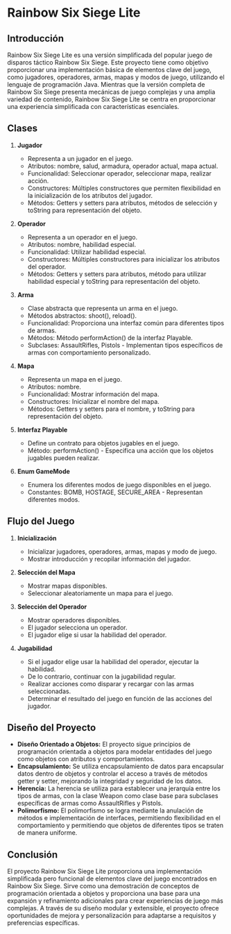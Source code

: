 # Rainbow Six Siege Lite

## Introducción
Rainbow Six Siege Lite es una versión simplificada del popular juego de disparos táctico Rainbow Six Siege. Este proyecto tiene como objetivo proporcionar una implementación básica de elementos clave del juego, como jugadores, operadores, armas, mapas y modos de juego, utilizando el lenguaje de programación Java. Mientras que la versión completa de Rainbow Six Siege presenta mecánicas de juego complejas y una amplia variedad de contenido, Rainbow Six Siege Lite se centra en proporcionar una experiencia simplificada con características esenciales.

## Clases
1. **Jugador**
   - Representa a un jugador en el juego.
   - Atributos: nombre, salud, armadura, operador actual, mapa actual.
   - Funcionalidad: Seleccionar operador, seleccionar mapa, realizar acción.
   - Constructores: Múltiples constructores que permiten flexibilidad en la inicialización de los atributos del jugador.
   - Métodos: Getters y setters para atributos, métodos de selección y toString para representación del objeto.

2. **Operador**
   - Representa a un operador en el juego.
   - Atributos: nombre, habilidad especial.
   - Funcionalidad: Utilizar habilidad especial.
   - Constructores: Múltiples constructores para inicializar los atributos del operador.
   - Métodos: Getters y setters para atributos, método para utilizar habilidad especial y toString para representación del objeto.

3. **Arma**
   - Clase abstracta que representa un arma en el juego.
   - Métodos abstractos: shoot(), reload().
   - Funcionalidad: Proporciona una interfaz común para diferentes tipos de armas.
   - Métodos: Método performAction() de la interfaz Playable.
   - Subclases: AssaultRifles, Pistols - Implementan tipos específicos de armas con comportamiento personalizado.

4. **Mapa**
   - Representa un mapa en el juego.
   - Atributos: nombre.
   - Funcionalidad: Mostrar información del mapa.
   - Constructores: Inicializar el nombre del mapa.
   - Métodos: Getters y setters para el nombre, y toString para representación del objeto.

5. **Interfaz Playable**
   - Define un contrato para objetos jugables en el juego.
   - Método: performAction() - Especifica una acción que los objetos jugables pueden realizar.

6. **Enum GameMode**
   - Enumera los diferentes modos de juego disponibles en el juego.
   - Constantes: BOMB, HOSTAGE, SECURE_AREA - Representan diferentes modos.

## Flujo del Juego
1. **Inicialización**
   - Inicializar jugadores, operadores, armas, mapas y modo de juego.
   - Mostrar introducción y recopilar información del jugador.

2. **Selección del Mapa**
   - Mostrar mapas disponibles.
   - Seleccionar aleatoriamente un mapa para el juego.

3. **Selección del Operador**
   - Mostrar operadores disponibles.
   - El jugador selecciona un operador.
   - El jugador elige si usar la habilidad del operador.

4. **Jugabilidad**
   - Si el jugador elige usar la habilidad del operador, ejecutar la habilidad.
   - De lo contrario, continuar con la jugabilidad regular.
   - Realizar acciones como disparar y recargar con las armas seleccionadas.
   - Determinar el resultado del juego en función de las acciones del jugador.

## Diseño del Proyecto
- **Diseño Orientado a Objetos:** El proyecto sigue principios de programación orientada a objetos para modelar entidades del juego como objetos con atributos y comportamientos.
- **Encapsulamiento:** Se utiliza encapsulamiento de datos para encapsular datos dentro de objetos y controlar el acceso a través de métodos getter y setter, mejorando la integridad y seguridad de los datos.
- **Herencia:** La herencia se utiliza para establecer una jerarquía entre los tipos de armas, con la clase Weapon como clase base para subclases específicas de armas como AssaultRifles y Pistols.
- **Polimorfismo:** El polimorfismo se logra mediante la anulación de métodos e implementación de interfaces, permitiendo flexibilidad en el comportamiento y permitiendo que objetos de diferentes tipos se traten de manera uniforme.

## Conclusión
El proyecto Rainbow Six Siege Lite proporciona una implementación simplificada pero funcional de elementos clave del juego encontrados en Rainbow Six Siege. Sirve como una demostración de conceptos de programación orientada a objetos y proporciona una base para una expansión y refinamiento adicionales para crear experiencias de juego más complejas. A través de su diseño modular y extensible, el proyecto ofrece oportunidades de mejora y personalización para adaptarse a requisitos y preferencias específicas.
